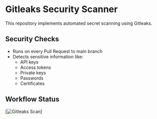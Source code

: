 # Gitleaks Security Scanner

This repository implements automated secret scanning using Gitleaks.

## Security Checks
- Runs on every Pull Request to main branch
- Detects sensitive information like:
  - API keys
  - Access tokens
  - Private keys
  - Passwords
  - Certificates

## Workflow Status
[![Gitleaks Scan](https://github.com/{your-repo-path}/actions/workflows/gitleaks.yml/badge.svg)]
